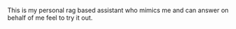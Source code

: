 This is my personal rag based assistant who mimics me and can answer on behalf of me feel to try it out.